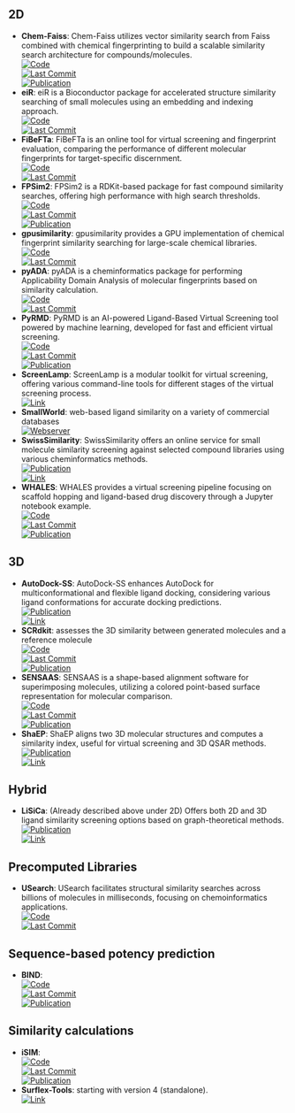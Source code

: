 
## **2D**
- **Chem-Faiss**: Chem-Faiss utilizes vector similarity search from Faiss combined with chemical fingerprinting to build a scalable similarity search architecture for compounds/molecules.  
	[![Code](https://img.shields.io/github/stars/ritabratamaiti/Chem-Faiss?style=for-the-badge&logo=github)](https://github.com/ritabratamaiti/Chem-Faiss)  
	[![Last Commit](https://img.shields.io/github/last-commit/ritabratamaiti/Chem-Faiss?style=for-the-badge&logo=github)](https://github.com/ritabratamaiti/Chem-Faiss)  
	[![Publication](https://img.shields.io/badge/Publication-Citations:N/A-blue?style=for-the-badge&logo=bookstack)](https://zenodo.org/badge/latestdoi/267277104)  
- **eiR**: eiR is a Bioconductor package for accelerated structure similarity searching of small molecules using an embedding and indexing approach.  
	[![Code](https://img.shields.io/github/stars/girke-lab/eiR?style=for-the-badge&logo=github)](https://github.com/girke-lab/eiR)  
	[![Last Commit](https://img.shields.io/github/last-commit/girke-lab/eiR?style=for-the-badge&logo=github)](https://github.com/girke-lab/eiR)  
- **FiBeFTa**: FiBeFTa is an online tool for virtual screening and fingerprint evaluation, comparing the performance of different molecular fingerprints for target-specific discernment.  
	[![Code](https://img.shields.io/github/stars/OriolVillaro/FiBeFTa?style=for-the-badge&logo=github)](https://github.com/OriolVillaro/FiBeFTa)  
	[![Last Commit](https://img.shields.io/github/last-commit/OriolVillaro/FiBeFTa?style=for-the-badge&logo=github)](https://github.com/OriolVillaro/FiBeFTa)  
- **FPSim2**: FPSim2 is a RDKit-based package for fast compound similarity searches, offering high performance with high search thresholds.  
	[![Code](https://img.shields.io/github/stars/chembl/FPSim2?style=for-the-badge&logo=github)](https://github.com/chembl/FPSim2)  
	[![Last Commit](https://img.shields.io/github/last-commit/chembl/FPSim2?style=for-the-badge&logo=github)](https://github.com/chembl/FPSim2)  
	[![Publication](https://img.shields.io/badge/Publication-Citations:71-blue?style=for-the-badge&logo=bookstack)](https://doi.org/10.1021/ci600358f)  
- **gpusimilarity**: gpusimilarity provides a GPU implementation of chemical fingerprint similarity searching for large-scale chemical libraries.  
	[![Code](https://img.shields.io/github/stars/schrodinger/gpusimilarity?style=for-the-badge&logo=github)](https://github.com/schrodinger/gpusimilarity)  
	[![Last Commit](https://img.shields.io/github/last-commit/schrodinger/gpusimilarity?style=for-the-badge&logo=github)](https://github.com/schrodinger/gpusimilarity)  
- **pyADA**: pyADA is a cheminformatics package for performing Applicability Domain Analysis of molecular fingerprints based on similarity calculation.  
	[![Code](https://img.shields.io/github/stars/jeffrichardchemistry/pyADA?style=for-the-badge&logo=github)](https://github.com/jeffrichardchemistry/pyADA)  
	[![Last Commit](https://img.shields.io/github/last-commit/jeffrichardchemistry/pyADA?style=for-the-badge&logo=github)](https://github.com/jeffrichardchemistry/pyADA)  
- **PyRMD**: PyRMD is an AI-powered Ligand-Based Virtual Screening tool powered by machine learning, developed for fast and efficient virtual screening.  
	[![Code](https://img.shields.io/github/stars/cosconatilab/PyRMD?style=for-the-badge&logo=github)](https://github.com/cosconatilab/PyRMD?tab=readme-ov-file)  
	[![Last Commit](https://img.shields.io/github/last-commit/cosconatilab/PyRMD?style=for-the-badge&logo=github)](https://github.com/cosconatilab/PyRMD?tab=readme-ov-file)  
	[![Publication](https://img.shields.io/badge/Publication-Citations:23-blue?style=for-the-badge&logo=bookstack)](https://doi.org/10.1021/acs.jcim.1c00653)  
- **ScreenLamp**: ScreenLamp is a modular toolkit for virtual screening, offering various command-line tools for different stages of the virtual screening process.  
	[![Link](https://img.shields.io/badge/Link-online-brightgreen?style=for-the-badge&logo=cachet&logoColor=65FF8F)](https://psa-lab.github.io/screenlamp/user_guide/tools/)  
- **SmallWorld**: web-based ligand similarity on a variety of commercial databases  
	[![Webserver](https://img.shields.io/badge/Webserver-online-brightgreen?style=for-the-badge&logo=cachet&logoColor=65FF8F)](https://sw.docking.org/search.html)  
- **SwissSimilarity**: SwissSimilarity offers an online service for small molecule similarity screening against selected compound libraries using various cheminformatics methods.  
	[![Publication](https://img.shields.io/badge/Publication-Citations:64-blue?style=for-the-badge&logo=bookstack)](https://doi.org/10.3390%2Fijms23020811)  
	[![Link](https://img.shields.io/badge/Link-online-brightgreen?style=for-the-badge&logo=cachet&logoColor=65FF8F)](http://www.swisssimilarity.ch/)  
- **WHALES**: WHALES provides a virtual screening pipeline focusing on scaffold hopping and ligand-based drug discovery through a Jupyter notebook example.  
	[![Code](https://img.shields.io/github/stars/grisoniFr/scaffold_hopping_whales?style=for-the-badge&logo=github)](https://github.com/grisoniFr/scaffold_hopping_whales/blob/master/code/virtual_screening_pipeline.ipynb)  
	[![Last Commit](https://img.shields.io/github/last-commit/grisoniFr/scaffold_hopping_whales?style=for-the-badge&logo=github)](https://github.com/grisoniFr/scaffold_hopping_whales/blob/master/code/virtual_screening_pipeline.ipynb)  
	[![Publication](https://img.shields.io/badge/Publication-Citations:25-blue?style=for-the-badge&logo=bookstack)](https://doi.org/10.1038%2Fs41598-018-34677-0)  

## **3D**
- **AutoDock-SS**: AutoDock-SS enhances AutoDock for multiconformational and flexible ligand docking, considering various ligand conformations for accurate docking predictions.  
	[![Publication](https://img.shields.io/badge/Publication-Citations:0-blue?style=for-the-badge&logo=bookstack)](https://doi.org/10.1021/acs.jcim.4c00136)  
	[![Link](https://img.shields.io/badge/Link-offline-red?style=for-the-badge&logo=xamarin&logoColor=red)](https://www.semanticscholar.org/paper/AutoDock-SS%3A-AutoDock-for-Multiconformational-Ni-Wang/6a967759d3ab27e076e570238a7f8ce029bfc0e7)  
- **SCRdkit**: assesses the 3D similarity between generated molecules and a reference molecule  
	[![Code](https://img.shields.io/github/stars/oxpig/DEVELOP?style=for-the-badge&logo=github)](https://github.com/oxpig/DEVELOP/blob/main/analysis/calc_SC_RDKit.py)  
	[![Last Commit](https://img.shields.io/github/last-commit/oxpig/DEVELOP?style=for-the-badge&logo=github)](https://github.com/oxpig/DEVELOP/blob/main/analysis/calc_SC_RDKit.py)  
	[![Publication](https://img.shields.io/badge/Publication-Citations:0-blue?style=for-the-badge&logo=bookstack)](https://doi.org/10.1101/2021.04.27.441676v1.full)  
- **SENSAAS**: SENSAAS is a shape-based alignment software for superimposing molecules, utilizing a colored point-based surface representation for molecular comparison.  
	[![Code](https://img.shields.io/github/stars/SENSAAS/sensaas?style=for-the-badge&logo=github)](https://github.com/SENSAAS/sensaas)  
	[![Last Commit](https://img.shields.io/github/last-commit/SENSAAS/sensaas?style=for-the-badge&logo=github)](https://github.com/SENSAAS/sensaas)  
	[![Publication](https://img.shields.io/badge/Publication-Citations:2-blue?style=for-the-badge&logo=bookstack)](https://doi.org/10.1002/minf.202000081)  
- **ShaEP**: ShaEP aligns two 3D molecular structures and computes a similarity index, useful for virtual screening and 3D QSAR methods.  
	[![Publication](https://img.shields.io/badge/Publication-Citations:164-blue?style=for-the-badge&logo=bookstack)](https://doi.org/10.1021/ci800315d)  
	[![Link](https://img.shields.io/badge/Link-online-brightgreen?style=for-the-badge&logo=cachet&logoColor=65FF8F)](https://users.abo.fi/mivainio/shaep/)  

## **Hybrid**
- **LiSiCa**: (Already described above under 2D) Offers both 2D and 3D ligand similarity screening options based on graph-theoretical methods.  
	[![Publication](https://img.shields.io/badge/Publication-Citations:71-blue?style=for-the-badge&logo=bookstack)](https://doi.org/10.1021/acs.jcim.5b00136)  
	[![Link](https://img.shields.io/badge/Link-online-brightgreen?style=for-the-badge&logo=cachet&logoColor=65FF8F)](http://insilab.org/lisica/)  

## **Precomputed Libraries**
- **USearch**: USearch facilitates structural similarity searches across billions of molecules in milliseconds, focusing on chemoinformatics applications.  
	[![Code](https://img.shields.io/github/stars/ashvardanian/usearch-molecules?style=for-the-badge&logo=github)](https://github.com/ashvardanian/usearch-molecules)  
	[![Last Commit](https://img.shields.io/github/last-commit/ashvardanian/usearch-molecules?style=for-the-badge&logo=github)](https://github.com/ashvardanian/usearch-molecules)  

## **Sequence-based potency prediction**
- **BIND**:   
	[![Code](https://img.shields.io/github/stars/Chokyotager/BIND?style=for-the-badge&logo=github)](https://github.com/Chokyotager/BIND)  
	[![Last Commit](https://img.shields.io/github/last-commit/Chokyotager/BIND?style=for-the-badge&logo=github)](https://github.com/Chokyotager/BIND)  
	[![Publication](https://img.shields.io/badge/Publication-Citations:0-blue?style=for-the-badge&logo=bookstack)](https://doi.org/10.1101/2024.04.16.589765)  

## **Similarity calculations**
- **iSIM**:   
	[![Code](https://img.shields.io/github/stars/mqcomplab/iSIM?style=for-the-badge&logo=github)](https://github.com/mqcomplab/iSIM/blob/main/iSIM_example.ipynb)  
	[![Last Commit](https://img.shields.io/github/last-commit/mqcomplab/iSIM?style=for-the-badge&logo=github)](https://github.com/mqcomplab/iSIM/blob/main/iSIM_example.ipynb)  
	[![Publication](https://img.shields.io/badge/Publication-Citations:54-blue?style=for-the-badge&logo=bookstack)](https://doi.org/10.1021/acs.jcim.2c01073)  
- **Surflex-Tools**: starting with version 4 (standalone).  
	[![Link](https://img.shields.io/badge/Link-online-brightgreen?style=for-the-badge&logo=cachet&logoColor=65FF8F)](http://www.biopharmics.com/)  
